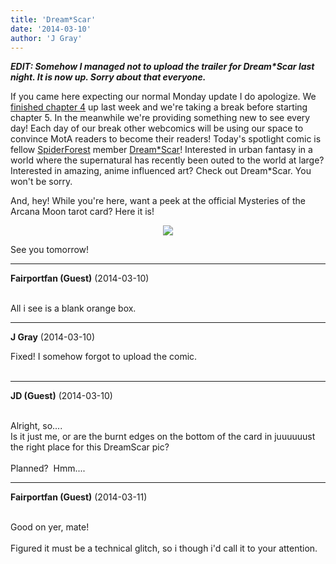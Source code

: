 ```yaml
---
title: 'Dream*Scar'
date: '2014-03-10'
author: 'J Gray'
---
```


<p><strong><em>EDIT: Somehow I managed not to upload the trailer for Dream*Scar last night. It is now up. Sorry about that everyone.</em></strong></p><p>If you came here expecting our normal Monday update I do apologize. We <a href="/comics/445/" target="_blank">finished chapter 4</a> up last week and we're taking a break before starting chapter 5. In the meanwhile we're providing something new to see every day! Each day of our break other webcomics will be using our space to convince MotA readers to become their readers! Today's spotlight comic is fellow <a href="http://www.spiderforest.com/" target="_blank">SpiderForest</a> member <a href="https://www.comic-rocket.com/explore/dreamscar/" target="_blank">Dream*Scar</a>! Interested in urban fantasy in a world where the supernatural has recently been outed to the world at large? Interested in amazing, anime influenced art? Check out Dream*Scar. You won't be sorry.</p><p>And, hey! While you're here, want a peek at the official Mysteries of the Arcana Moon tarot card? Here it is!</p><p style="text-align: center;"><img src="/extras/MoonPreview.jpg"></p><p>See you tomorrow!</p>

---
**Fairportfan (Guest)** (2014-03-10)

<br> All i see is a blank orange box.

---
**J Gray** (2014-03-10)

Fixed! I somehow forgot to upload the comic.<br><br>

---
**JD (Guest)** (2014-03-10)

<br> Alright, so.... <br> Is it just me, or are the burnt edges on the bottom of the card in juuuuuust the right place for this DreamScar pic?<br><br>Planned?&nbsp; Hmm....<br>

---
**Fairportfan (Guest)** (2014-03-11)

<br>Good on yer, mate!<br><br>Figured it must be a technical glitch, so i though i'd call it to your attention.<br>

